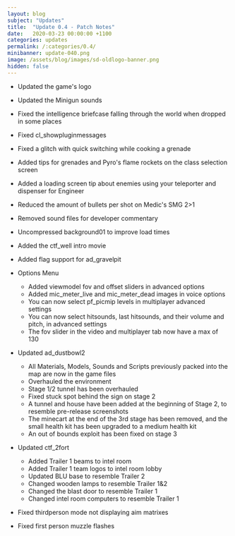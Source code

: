 ```yaml
---
layout: blog
subject: "Updates"
title:  "Update 0.4 - Patch Notes"
date:   2020-03-23 00:00:00 +1100
categories: updates
permalink: /:categories/0.4/
minibanner: update-040.png
image: /assets/blog/images/sd-oldlogo-banner.png
hidden: false
---
```

- Updated the game's logo
- Updated the Minigun sounds
- Fixed the intelligence briefcase falling through the world when dropped in some places
- Fixed cl_showpluginmessages
- Fixed a glitch with quick switching while cooking a grenade
- Added tips for grenades and Pyro's flame rockets on the class selection screen
- Added a loading screen tip about enemies using your teleporter and dispenser for Engineer
- Reduced the amount of bullets per shot on Medic's SMG 2>1
- Removed sound files for developer commentary
- Uncompressed background01 to improve load times
- Added the ctf_well intro movie 
- Added flag support for ad_gravelpit

- Options Menu
    - Added viewmodel fov and offset sliders in advanced options
    - Added mic_meter_live and mic_meter_dead images in voice options
    - You can now select pf_picmip levels in multiplayer advanced settings
    - You can now select hitsounds, last hitsounds, and their volume and pitch, in advanced settings
    - The fov slider in the video and multiplayer tab now have a max of 130

- Updated ad_dustbowl2
    - All Materials, Models, Sounds and Scripts previously packed into the map are now in the game files
    - Overhauled the environment
    - Stage 1/2 tunnel has been overhauled
    - Fixed stuck spot behind the sign on stage 2
    - A tunnel and house have been added at the beginning of Stage 2, to resemble pre-release screenshots
    - The minecart at the end of the 3rd stage has been removed, and the small health kit has been upgraded to a medium health kit
    - An out of bounds exploit has been fixed on stage 3

- Updated ctf_2fort
    - Added Trailer 1 beams to intel room 
    - Added Trailer 1 team logos to intel room lobby 
    - Updated BLU base to resemble Trailer 2
    - Changed wooden lamps to resemble Trailer 1&2
    - Changed the blast door to resemble Trailer 1
    - Changed intel room computers to resemble Trailer 1

- Fixed thirdperson mode not displaying aim matrixes
- Fixed first person muzzle flashes